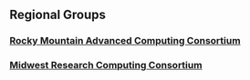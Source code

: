 ## Regional Groups

### [Rocky Mountain Advanced Computing Consortium](http://rmacc.org/)
### [Midwest Research Computing Consortium](https://midwestresearchcomputing.org) 
